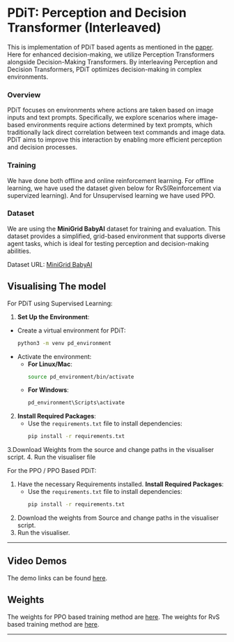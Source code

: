 # PDiT: Perception and Decision Transformer (Interleaved)

This is implementation of PDiT based agents as mentioned in the [paper](https://arxiv.org/pdf/2312.15863). Here for enhanced decision-making, we utilize Perception Transformers alongside Decision-Making Transformers. By interleaving Perception and Decision Transformers, PDiT optimizes decision-making in complex environments. 

### Overview
PDiT focuses on environments where actions are taken based on image inputs and text prompts. Specifically, we explore scenarios where image-based environments require actions determined by text prompts, which traditionally lack direct correlation between text commands and image data. PDiT aims to improve this interaction by enabling more efficient perception and decision processes.

### Training
We have done both offline and online reinforcement learning. For offline learning, we have used the dataset given below for RvS(Reinforcement via supervized learning). And for Unsupervised learning we have used PPO.

### Dataset
We are using the **MiniGrid BabyAI** dataset for training and evaluation. This dataset provides a simplified, grid-based environment that supports diverse agent tasks, which is ideal for testing perception and decision-making abilities.

Dataset URL: [MiniGrid BabyAI](https://minigrid.farama.org/environments/babyai/)

## Visualising The model

For PDiT using Supervised Learning:
1.  **Set Up the Environment**:
   - Create a virtual environment for PDiT:
     ```bash
     python3 -m venv pd_environment
     ```
   - Activate the environment:
     - **For Linux/Mac**:
       ```bash
       source pd_environment/bin/activate
       ```
     - **For Windows**:
       ```bash
       pd_environment\Scripts\activate
       ```

2. **Install Required Packages**:
   - Use the `requirements.txt` file to install dependencies:
     ```bash
     pip install -r requirements.txt
     ```
3.Download Weights from the source and change paths in the visualiser script.
4. Run the visualiser file

For the PPO / PPO Based PDiT:
1. Have the necessary Requirements installed.
  **Install Required Packages**:
   - Use the `requirements.txt` file to install dependencies:
     ```bash
     pip install -r requirements.txt
     ```
3. Download the weights from Source and change paths in the visualiser script.
4. Run the visualiser.

---

## Video Demos

The demo links can be found [here](https://drive.google.com/drive/folders/1NfjoqmO8XftOXk93ENfxUmFo7S9q1p1n?usp=sharing).

## Weights 

The weights for PPO based training method are [here](https://drive.google.com/file/d/1SuaFt6Vcn9HssXNBqdkZkt8WebpfGkfm/view?usp=sharing).
The weights for RvS based training method are [here](https://drive.google.com/file/d/1SuaFt6Vcn9HssXNBqdkZkt8WebpfGkfm/view?usp=sharing).

---
